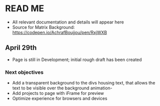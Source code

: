 # READ ME
- All relevant documentation and details will appear here
- Source for Matrix Background: https://codepen.io/AchrafBoujjou/pen/RxjWXB 

## April 29th
- Page is still in Development; initial rough draft has been created
### Next objectives
- Add a transparent background to the divs housing text, that allows the text to be visible over the background animation- 
- Add projects to page with iFrame for preview
- Optimize experience for browsers and devices
